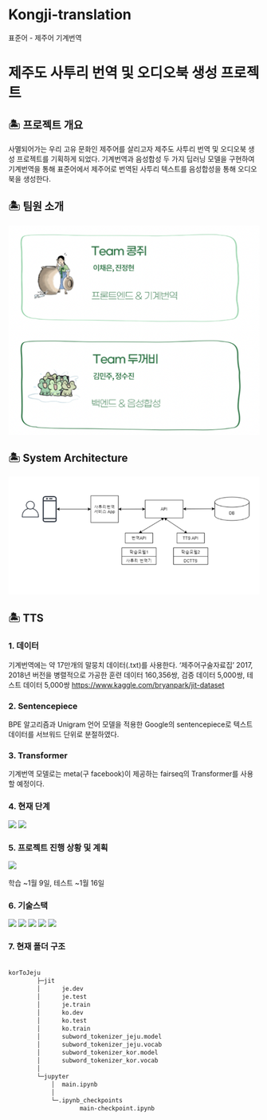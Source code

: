 # Kongji-translation
표준어 - 제주어 기계번역

# 제주도 사투리 번역 및 오디오북 생성 프로젝트

## 🏝 프로젝트 개요
사멸되어가는 우리 고유 문화인 제주어를 살리고자 제주도 사투리 번역 및 오디오북 생성 프로젝트를 기획하게 되었다. 기계번역과 음성합성 두 가지 딥러닝 모델을 구현하여 기계번역을 통해 표준어에서 제주어로 번역된 사투리 텍스트를 음성합성을 통해 오디오북을 생성한다.

## 🏝 팀원 소개
<img src="https://github.com/MINJU-KIMmm/GitHubTest/blob/main/image/capstoneTeam.png"/>

## 🏝 System Architecture
<img src="https://github.com/MINJU-KIMmm/GitHubTest/blob/main/image/systemarchitecture.png"/>

## 🏝 TTS
### 1. 데이터
기계번역에는 약 17만개의 말뭉치 데이터(.txt)를 사용한다. 
‘제주어구술자료집’ 2017, 2018년 버전을 병렬적으로 가공한 훈련 데이터 160,356쌍, 검증 데이터 5,000쌍, 테스트 데이터 5,000쌍
https://www.kaggle.com/bryanpark/jit-dataset

### 2. Sentencepiece
BPE 알고리즘과 Unigram 언어 모델을 적용한 Google의 sentencepiece로 텍스트 데이터를 서브워드 단위로 분절하였다.

### 3. Transformer
기계번역 모델로는 meta(구 facebook)이 제공하는 fairseq의 Transformer를 사용할 예정이다.

### 4. 현재 단계
<img src="https://user-images.githubusercontent.com/81293595/144700430-231429a7-a8c3-4044-8e21-a1da595cd5a5.png"/>
<img src="https://user-images.githubusercontent.com/81293595/144700433-5c3b54cb-39e7-40df-aeea-250382edcb06.png"/>


### 5. 프로젝트 진행 상황 및 계획
<img src="https://user-images.githubusercontent.com/81293595/144700381-9192ca32-2964-4f51-99e6-4817f60bb6e3.png"/>

학습 ~1월 9일, 테스트 ~1월 16일

### 6. 기술스택
<img src="https://img.shields.io/badge/Google Colab -F9AB00?style=flat-square&logo=GoogleColab&logoColor=white"/></a>
<img src="https://img.shields.io/badge/Python -3776AB?style=flat-square&logo=Python&logoColor=white"/>
<img src="https://img.shields.io/badge/Jupyter -F37626?style=flat-square&logo=Jupyter&logoColor=white"/>
<img src="https://img.shields.io/badge/TensorFlow -181717?style=flat-square&logo=TensorFlow&logoColor=white"/>
<img src="https://img.shields.io/badge/GitHub -181717?style=flat-square&logo=GitHub&logoColor=white"/>

### 7. 현재 폴더 구조
<pre>
<code>
korToJeju
        ├─jit
        │      je.dev
        │      je.test
        │      je.train
        │      ko.dev
        │      ko.test
        │      ko.train
        │      subword_tokenizer_jeju.model
        │      subword_tokenizer_jeju.vocab
        │      subword_tokenizer_kor.model
        │      subword_tokenizer_kor.vocab
        │
        └─jupyter
            │  main.ipynb
            │
            └─.ipynb_checkpoints
                    main-checkpoint.ipynb
</code>
</pre>
